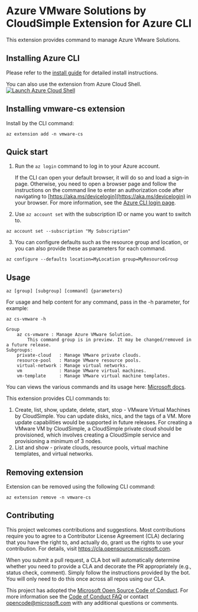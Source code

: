 # Azure VMware Solutions by CloudSimple Extension for Azure CLI

This extension provides command to manage Azure VMware Solutions.

## Installing Azure CLI

Please refer to the [install guide](https://docs.microsoft.com/cli/azure/install-azure-cli) for detailed install instructions.

You can also use the extension from Azure Cloud Shell.
[![](https://shell.azure.com/images/launchcloudshell.png "Launch Azure Cloud Shell")](https://shell.azure.com)


## Installing vmware-cs extension

Install by the CLI command:

```
az extension add -n vmware-cs
```

## Quick start

1. Run the `az login` command to log in to your Azure account.

    If the CLI can open your default browser, it will do so and load a sign-in page. Otherwise, you need to open a
    browser page and follow the instructions on the command line to enter an authorization code after navigating to
    [https://aka.ms/devicelogin](https://aka.ms/devicelogin) in your browser. For more information, see the
    [Azure CLI login page](https://docs.microsoft.com/cli/azure/authenticate-azure-cli?view=azure-cli-latest).

2. Use `az account set` with the subscription ID or name you want to switch to.

```
az account set --subscription "My Subscription"
```

3. You can configure defaults such as the resource group and location, or you can also provide these as parameters for each command.

```
az configure --defaults location=MyLocation group=MyResourceGroup
```


## Usage

```
az [group] [subgroup] [command] {parameters}
```

For usage and help content for any command, pass in the -h parameter, for example:

```
az cs-vmware -h

Group
    az cs-vmware : Manage Azure VMware Solution.
        This command group is in preview. It may be changed/removed in a future release.
Subgroups:
    private-cloud   : Manage VMware private clouds.
    resource-pool   : Manage VMware resource pools.
    virtual-network : Manage virtual networks.
    vm              : Manage VMware virtual machines.
    vm-template     : Manage VMware virtual machine templates.
```

You can views the various commands and its usage here: [Microsoft docs](https://docs.microsoft.com/en-us/cli/azure/ext/vmware-cs/?view=azure-cli-latest).

This extension provides CLI commands to:
1. Create, list, show, update, delete, start, stop - VMware Virtual Machines by CloudSimple. You can update disks, nics, and the tags of a VM. More update capabilities would be supported in future releases.
    For creating a VMware VM by CloudSimple, a CloudSimple private cloud should be provisioned, which involves creating a CloudSimple service and provisioning a minimum of 3 nodes.
2. List and show - private clouds, resource pools, virtual machine templates, and virtual networks.

## Removing extension

Extension can be removed using the following CLI command:

```
az extension remove -n vmware-cs
```


## Contributing

This project welcomes contributions and suggestions.  Most contributions require you to agree to a
Contributor License Agreement (CLA) declaring that you have the right to, and actually do, grant us
the rights to use your contribution. For details, visit https://cla.opensource.microsoft.com.

When you submit a pull request, a CLA bot will automatically determine whether you need to provide
a CLA and decorate the PR appropriately (e.g., status check, comment). Simply follow the instructions
provided by the bot. You will only need to do this once across all repos using our CLA.

This project has adopted the [Microsoft Open Source Code of Conduct](https://opensource.microsoft.com/codeofconduct/).
For more information see the [Code of Conduct FAQ](https://opensource.microsoft.com/codeofconduct/faq/) or
contact [opencode@microsoft.com](mailto:opencode@microsoft.com) with any additional questions or comments.
